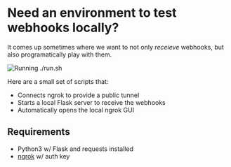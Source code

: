 # Need an environment to test webhooks locally?

It comes up sometimes where we want to not only *receieve* webhooks, but also programatically play with them.  

![Running ./run.sh](https://dl.dropbox.com/s/5r5wps4fbddktma/mux-localWebhookTesting.gif)

Here are a small set of scripts that:
* Connects ngrok to provide a public tunnel
* Starts a local Flask server to receive the webhooks
* Automatically opens the local ngrok GUI

## Requirements
* Python3 w/ Flask and requests installed
* [ngrok](https://ngrok.com) w/ auth key

